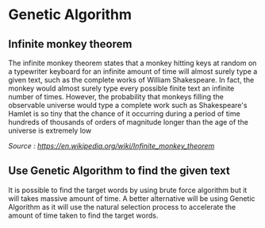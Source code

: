 # Genetic Algorithm
## Infinite monkey theorem
The infinite monkey theorem states that a monkey hitting keys at random on a typewriter keyboard for an infinite amount of time will almost surely type a given text, such as the complete works of William Shakespeare. In fact, the monkey would almost surely type every possible finite text an infinite number of times. However, the probability that monkeys filling the observable universe would type a complete work such as Shakespeare's Hamlet is so tiny that the chance of it occurring during a period of time hundreds of thousands of orders of magnitude longer than the age of the universe is extremely low

*Source : https://en.wikipedia.org/wiki/Infinite_monkey_theorem*

## Use Genetic Algorithm to find the given text
It is possible to find the target words by using brute force algorithm but it will takes massive amount of time. A better alternative will be using Genetic Algorithm as it will use the natural selection process to accelerate the amount of time taken to find the target words.
